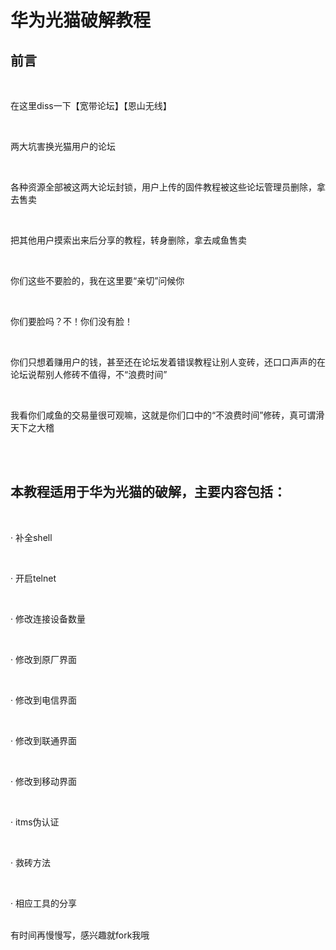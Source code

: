 # 华为光猫破解教程
<h2>前言</h2><br>
<p>在这里diss一下【宽带论坛】【恩山无线】</p><br>
<p>两大坑害换光猫用户的论坛</p><br>
<p>各种资源全部被这两大论坛封锁，用户上传的固件教程被这些论坛管理员删除，拿去售卖</p><br>
<p>把其他用户摸索出来后分享的教程，转身删除，拿去咸鱼售卖</p><br>
<p>你们这些不要脸的，我在这里要“亲切”问候你</p><br>
<p>你们要脸吗？不！你们没有脸！</p><br>
<p>你们只想着赚用户的钱，甚至还在论坛发着错误教程让别人变砖，还口口声声的在论坛说帮别人修砖不值得，不“浪费时间”</p><br>
<p><p>我看你们咸鱼的交易量很可观嘛，这就是你们口中的“不浪费时间”修砖，真可谓滑天下之大稽</p><br>
<br>
<h2>本教程适用于华为光猫的破解，主要内容包括：</h2><br>
<p>· 补全shell</p><br>
<p>· 开启telnet</p><br>
<p>· 修改连接设备数量</p><br>
<p>· 修改到原厂界面</p><br>
<p>· 修改到电信界面</p><br>
<p>· 修改到联通界面</p><br>
<p>· 修改到移动界面</p><br>
<p>· itms伪认证</p><br>
<p>· 救砖方法</p><br>
<p>· 相应工具的分享</p><br>
有时间再慢慢写，感兴趣就fork我哦